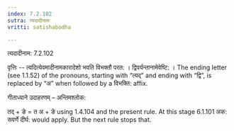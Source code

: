```yaml
---
index: 7.2.102
sutra: त्यदादीनामः
vritti: satishabodha

---
```

 त्यदादीनाम: 7.2.102 


वृत्तिः -- त्यदित्येवमादीनामकारादेशो भवति विभक्तौ परत: । द्विपर्यन्तानामेवेष्टि: । The ending letter (see 1.1.52) of the pronouns, starting with “त्यद्” and ending with “द्वि”, is replaced by “अ” when followed by a विभक्ति: affix. 


गीताध्याने उदाहरणम् – अन्तिमश्लोक: 


तद् + ङे = त अ + ङे using 1.4.104 and the present rule. At this stage 6.1.101 अक: सवर्णे दीर्घ: would apply. But the next rule stops that. 
